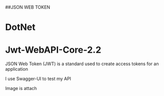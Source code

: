 ##JSON WEB TOKEN 

# DotNet

# Jwt-WebAPI-Core-2.2

JSON Web Token (JWT) is a standard used to create access tokens for an application

I use Swagger-UI to test my API

Image is attach

